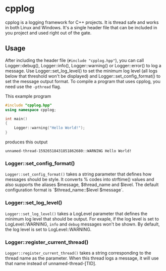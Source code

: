 # cpplog
cpplog is a logging framework for C++ projects. It is thread safe and works in both Linux and Windows. It's a single header file that can be included in you project and used right out of the gate.

## Usage
After including the header file (`#include "cpplog.hpp"`), you can call Logger::debug(), Logger::info(), Logger::warning() or Logger::error() to log a message. Use Logger::set_log_level() to set the minimum log level (all logs below that threshold won't be displayed) and Logger::set_config_format() to set the message output format. To compile a program that uses cpplog, you need use the `-pthread` flag.

This example program

```c++
#include "cpplog.hpp"
using namespace cpplog;

int main()
{
    Logger::warning("Hello World!");
}
```

produces this output

```
unnamed-thread-15926518431851862680::WARNING Hello World!
```

### Logger::set_config_format()
`Logger::set_config_format()` takes a string parameter that defines how messages should be style. It converts % codes into strftime() values and also supports the aliases $message, $thread_name and $level. The default configuration format is `$thread_name::$level $message`.

### Logger::set_log_level()
`Logger::set_log_level()` takes a LogLevel parameter that defines the minimum log level that should be output. For exaple, if the log level is set to LogLevel::WARNING, `info` and `debug` messages won't be shown. By default, the log level is set to LogLevel::WARNING.

### Logger::register_current_thread()
`Logger::register_current_thread()` takes a string corresponding to the thread name as the parameter. When this thread logs a message, it will use that name instead of unnamed-thread-[TID].